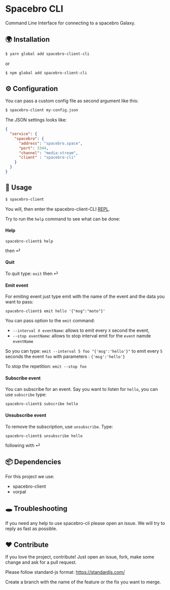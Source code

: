 # Spacebro CLI

Command Line Interface for connecting to a spacebro Galaxy.

## 🌍 Installation

```bash
$ yarn global add spacebro-client-cli
```

or

```bash
$ npm global add spacebro-client-cli
```

## ⚙ Configuration

You can pass a custom config file as second argument like this:

```bash
$ spacebro-client my-config.json
```

The JSON settings looks like:

```JSON
{
  "service": {
    "spacebro": {
      "address": "spacebro.space",
      "port": 3344,
      "channel": "media-stream",
      "client" : "spacebro-cli"
    }
  }
}
```

## 👋 Usage

```bash
$ spacebro-client
```

You will, then enter the spacebro-client-CLI [REPL](https://en.wikipedia.org/wiki/Read%E2%80%93eval%E2%80%93print_loop).

Try to run the `help` command to see what can be done:

#### Help
```
spacebro-client$ help
```

then ⏎

#### Quit
To quit type: `exit` then ⏎

#### Emit event
For emiting event just type emit with the name of the event and the data you want to pass:

```
spacebro-client$ emit hello '{"msg":"moto"}'
```

You can pass option to the `emit` command:

- `--interval X eventName`: allows to emit every `X` second the event,
- `--stop eventName`: allows to stop interval emit for the `event` namde `eventName`

So you can type: `emit --interval 5 foo "{'msg':'hello'}"` to emit every `5` seconds the event `foo` with parameters : `{'msg':'hello'}`

To stop the repetition: `emit --stop foo`

#### Subscribe event
You can subscribe for an event. Say you want to listen for `hello`, you can use `subscribe` type:

```
spacebro-client$ subscribe hello
```           

#### Unsubscribe event
To remove the subscription, use `unsubscribe`. Type:

```
spacebro-client$ unsubscribe hello
```

following with ⏎

## 📦 Dependencies

For this project we use:

- spacebro-client
- vorpal

## 🕳 Troubleshooting

If you need any help to use spacebro-cli please open an issue. We will try to reply as fast as possible.

## ❤️ Contribute

If you love the project, contribute! Just open an issue, fork, make some change and ask for a pull request.

Please follow standard-js format: https://standardjs.com/

Create a branch with the name of the feature or the fix you want to merge.
